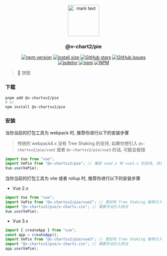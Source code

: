 <p align="center">
<img src="https://raw.githubusercontent.com/denaro-org/v-charts2/main/docs/.vuepress/public/favicon.ico" alt="mark text" width="100" height="100">
</p>

<h3 align="center">@v-chart2/pie</h3>

<p align="center">
  <a href="https://www.npmjs.com/package/@v-chartsv2/pie" target="_blank"><img alt="npm version" src="https://img.shields.io/npm/v/@v-chartsv2/pie"></a>
  <a href="https://packagephobia.com/result?p=@v-chartsv2/pie" target="_blank"><img alt="install size" src="https://packagephobia.now.sh/badge?p=@v-chartsv2/pie"></a>
  <a href="https://github.com/denaro-org/v-charts2/stargazers" target="_blank"><img alt="GitHub stars" src="https://img.shields.io/github/stars/denaro-org/v-charts2"></a>
  <a href="https://github.com/denaro-org/v-charts2/issues" target="_blank"><img alt="GitHub issues" src="https://img.shields.io/github/issues/denaro-org/v-charts2"></a>
  <br />
<a href="https://www.jsdelivr.com/package/npm/@v-chartsv2/pie" target="_blank"><img alt="jsdelivr" src="https://data.jsdelivr.com/v1/package/npm/@v-chartsv2/pie/badge"></a>
  <a href="https://www.npmjs.com/package/@v-chartsv2/pie" target="_blank"><img alt="npm" src="https://img.shields.io/node/v/@v-chartsv2/pie"></a>
  <a href="https://github.com/denaro-org/v-charts2/blob/main/LICENSE" target="_blank"><img alt="NPM" src="https://img.shields.io/npm/l/@v-chartsv2/pie"></a>
</p>

> :tada: 饼图

### 下载

```bash
pnpm add @v-chartsv2/pie
# or
npm install @v-chartsv2/pie
```

### 安装

当你当前的打包工具为 webpack 时, 推荐你进行以下的安装步骤

> 传统的 webpack4.x 没有 Tree Shaking 的支持, 如果你想引入 `@v-chartsv2/pie/vue2` 或者 `@v-chartsv2/pie/vue3` 的话, 可能会报错

```javascript
import Vue from "vue";
import VePie from "@v-chartsv2/pie"; // 兼容 vue2.x 和 vue3.x 的支持, 将会自动加载支持 vue2.x 的支持包或者支持 vue3.x 的支持包
Vue.use(VePie);
```

当你当前的打包工具为 vite 或者 rollup 时, 推荐你进行以下的安装步骤

- Vue 2.x

```javascript
import Vue from "vue";
import VePie from "@v-chartsv2/pie/vue2"; // 更好的 Tree Shaking 推荐引入 vue2.x 的专属支持包
import "@v-chartsv2/pie/v-charts.css"; // 需要手动引入样式
Vue.use(VePie);
```

- Vue 3.x

```javascript
import { createApp } from "vue";
const app = createApp();
import VePie from "@v-chartsv2/pie/vue3"; // 更好的 Tree Shaking 推荐引入 vue3.x 的专属支持包
import "@v-chartsv2/pie/v-charts.css"; // 需要手动引入样式
app.use(VePie);
```
